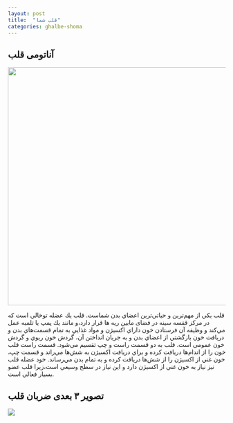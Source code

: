 ```yaml
---
layout: post
title:  "قلب شما"
categories: ghalbe-shoma
---
```

## آناتومی قلب
<img src="{{ site.baseurl }}/images/Anatomy.jpg" style="display: block;
margin-left: auto;
margin-right: auto;
width: 550px;
height: 550px;">

قلب يكي از مهم‌ترين و حياتي‌ترين اعضاي بدن شماست. قلب يك عضله توخالي است كه  در مرکز قفسه سینه در فضای مابین ریه ها قرار دارد،و مانند يك پمپ يا تلمبه عمل مي‌كند و وظيفه آن فرستادن خون داراي اكسيژن و مواد غذايي به تمام قسمت‌هاي بدن و دريافت خون بازگشتي از اعضاي بدن و به جريان انداختن آن، گردش خون ريوي و گردش خون عمومي است. قلب به دو قسمت راست و چپ تقسيم مي‌شود. قسمت راست قلب خون را از اندام‌ها دريافت كرده و براي دريافت اكسيژن به شش‌ها مي‌راند و قسمت چپ، خون غني از اكسيژن را از شش‌ها دريافت كرده و به تمام بدن مي‌رساند. خود عضله قلب نيز نياز به خون غني از اكسيژن دارد و اين نياز در سطح وسيعي است،زيرا قلب عضو بسيار فعالي است.


## تصویر ۳ بعدی ضربان قلب
<img src="{{ site.baseurl }}/images/Anatomy 2.gif" style="display:block;margin-left:auto;margin-right:auto;">